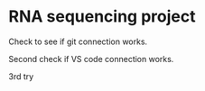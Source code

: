# RNA sequencing project 

Check to see if git connection works. 

Second check if VS code connection works. 

3rd try 



